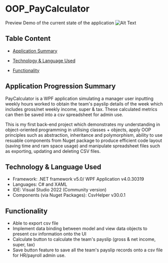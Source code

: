 # OOP_PayCalculator
Preview Demo of the current state of the application
![Alt Text](https://github.com/mrteeson94/OOP_PayCalculator/blob/main/payCalculator.gif)

## Table Content
* [Application Summary](#Application-Summary)

* [Technology & Language Used](#Technology-&-Language-Used)

* [Functionality](#Functionality)

## Application Progression Summary
PayCalculator is a WPF application simulating a manager user inputting weekly hours worked to obtain the team's payslip details of the week 
which includes gross/net weekly income, super & tax. These calculated metrics can then be saved into a csv spreadsheet for admin use.

This is my first back-end project which demonstrates my understanding in object-oriented programming in utilising classes + objects, 
apply OOP principles such as abstraction, inheritance and polymorphism, ability to use resuable components from Nuget package to 
produce efficient code layout (saving time and ram space usage) and manipulate spreadsheet files such as exporting, updating and deleting CSV files.

## Technology & Language Used
* Framework: .NET framework v5.0/ WPF Application v4.0.30319
* Languages: C# and XAML 
* IDE: Visual Studio 2022 (Community version)
* Components (via Nuget Packages): CsvHelper v30.0.1

## Functionality
* Able to export csv file 
* Implement data binding between model and view data objects to present csv information onto the UI
* Calculate button to calculate the team's payslip (gross & net income, super, tax) 
* Save button feature to save all the team's payslip records onto a csv file for HR/payroll admin use.
